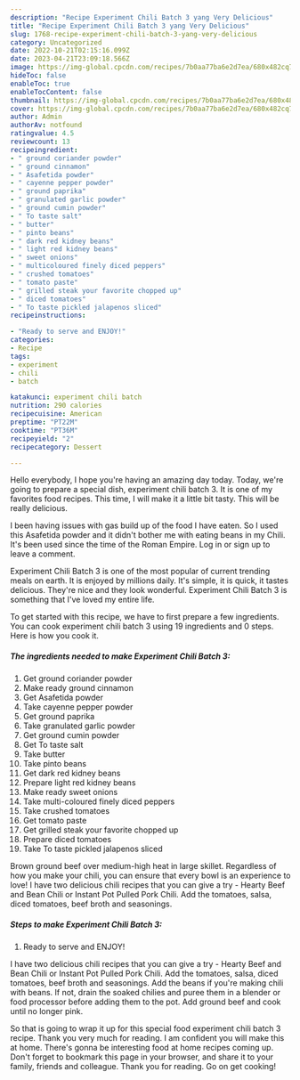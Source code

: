 ```yaml
---
description: "Recipe Experiment Chili Batch 3 yang Very Delicious"
title: "Recipe Experiment Chili Batch 3 yang Very Delicious"
slug: 1768-recipe-experiment-chili-batch-3-yang-very-delicious
category: Uncategorized
date: 2022-10-21T02:15:16.099Z
date: 2023-04-21T23:09:18.566Z
image: https://img-global.cpcdn.com/recipes/7b0aa77ba6e2d7ea/680x482cq70/experiment-chili-batch-3-recipe-main-photo.jpg
hideToc: false
enableToc: true
enableTocContent: false
thumbnail: https://img-global.cpcdn.com/recipes/7b0aa77ba6e2d7ea/680x482cq70/experiment-chili-batch-3-recipe-main-photo.jpg
cover: https://img-global.cpcdn.com/recipes/7b0aa77ba6e2d7ea/680x482cq70/experiment-chili-batch-3-recipe-main-photo.jpg
author: Admin
authorAv: notfound
ratingvalue: 4.5
reviewcount: 13
recipeingredient:
- " ground coriander powder"
- " ground cinnamon"
- " Asafetida powder"
- " cayenne pepper powder"
- " ground paprika"
- " granulated garlic powder"
- " ground cumin powder"
- " To taste salt"
- " butter"
- " pinto beans"
- " dark red kidney beans"
- " light red kidney beans"
- " sweet onions"
- " multicoloured finely diced peppers"
- " crushed tomatoes"
- " tomato paste"
- " grilled steak your favorite chopped up"
- " diced tomatoes"
- " To taste pickled jalapenos sliced"
recipeinstructions:

- "Ready to serve and ENJOY!"
categories:
- Recipe
tags:
- experiment
- chili
- batch

katakunci: experiment chili batch 
nutrition: 290 calories
recipecuisine: American
preptime: "PT22M"
cooktime: "PT36M"
recipeyield: "2"
recipecategory: Dessert

---
```



Hello everybody, I hope you're having an amazing day today. Today, we're going to prepare a special dish, experiment chili batch 3. It is one of my favorites food recipes. This time, I will make it a little bit tasty. This will be really delicious.

I been having issues with gas build up of the food I have eaten. So I used this Asafetida powder and it didn&#39;t bother me with eating beans in my Chili. It&#39;s been used since the time of the Roman Empire. Log in or sign up to leave a comment.

Experiment Chili Batch 3 is one of the most popular of current trending meals on earth. It is enjoyed by millions daily. It's simple, it is quick, it tastes delicious. They're nice and they look wonderful. Experiment Chili Batch 3 is something that I've loved my entire life.


To get started with this recipe, we have to first prepare a few ingredients. You can cook experiment chili batch 3 using 19 ingredients and 0 steps. Here is how you cook it.

<!--inarticleads1-->

##### The ingredients needed to make Experiment Chili Batch 3:

1. Get  ground coriander powder
1. Make ready  ground cinnamon
1. Get  Asafetida powder
1. Take  cayenne pepper powder
1. Get  ground paprika
1. Take  granulated garlic powder
1. Get  ground cumin powder
1. Get  To taste salt
1. Take  butter
1. Take  pinto beans
1. Get  dark red kidney beans
1. Prepare  light red kidney beans
1. Make ready  sweet onions
1. Take  multi-coloured finely diced peppers
1. Take  crushed tomatoes
1. Get  tomato paste
1. Get  grilled steak your favorite chopped up
1. Prepare  diced tomatoes
1. Take  To taste pickled jalapenos sliced


Brown ground beef over medium-high heat in large skillet. Regardless of how you make your chili, you can ensure that every bowl is an experience to love! I have two delicious chili recipes that you can give a try - Hearty Beef and Bean Chili or Instant Pot Pulled Pork Chili. Add the tomatoes, salsa, diced tomatoes, beef broth and seasonings. 

<!--inarticleads2-->

##### Steps to make Experiment Chili Batch 3:


1. Ready to serve and ENJOY!

I have two delicious chili recipes that you can give a try - Hearty Beef and Bean Chili or Instant Pot Pulled Pork Chili. Add the tomatoes, salsa, diced tomatoes, beef broth and seasonings. Add the beans if you&#39;re making chili with beans. If not, drain the soaked chilies and puree them in a blender or food processor before adding them to the pot. Add ground beef and cook until no longer pink. 

So that is going to wrap it up for this special food experiment chili batch 3 recipe. Thank you very much for reading. I am confident you will make this at home. There's gonna be interesting food at home recipes coming up. Don't forget to bookmark this page in your browser, and share it to your family, friends and colleague. Thank you for reading. Go on get cooking!
